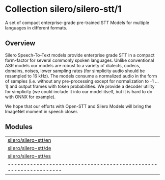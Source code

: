 # Collection silero/silero-stt/1
A set of compact enterprise-grade pre-trained STT Models for multiple languages in different formats.

<!-- module-type: audio-stt -->

## Overview

Silero Speech-To-Text models provide enterprise grade STT in a compact form-factor for several commonly spoken languages. Unlike conventional ASR models our models are robust to a variety of dialects, codecs, domains, noises, lower sampling rates (for simplicity audio should be resampled to 16 kHz). The models consume a normalized audio in the form of samples (i.e. without any pre-processing except for normalization to -1 … 1) and output frames with token probabilities. We provide a decoder utility for simplicity (we could include it into our model itself, but it is hard to do with ONNX for example).

We hope that our efforts with Open-STT and Silero Models will bring the ImageNet moment in speech closer.

## Modules

|                                                                |
|----------------------------------------------------------------|
| [silero/silero-stt/en](https://tfhub.dev/silero/silero-stt/en) |
| [silero/silero-stt/de](https://tfhub.dev/silero/silero-stt/de) |
| [silero/silero-stt/es](https://tfhub.dev/silero/silero-stt/es) |
|----------------------------------------------------------------|